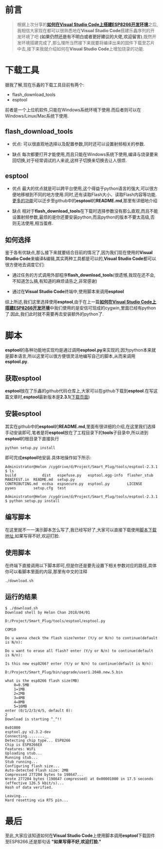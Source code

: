 # 前言
> 根据上次分享的[**如何在Visual Studio Code上搭建ESP8266开发环境**](https://github.com/xiaolongba/esp8266/blob/master/%E5%AD%A6%E4%B9%A0%E5%BF%83%E5%BE%97%E6%96%87%E7%AB%A0/%E5%A6%82%E4%BD%95%E5%9C%A8Visual%20Studio%20Code%E4%B8%8A%E6%90%AD%E5%BB%BAESP8266%E5%BC%80%E5%8F%91%E7%8E%AF%E5%A2%83.md)之后,我相信大家现在都可以很熟悉地在**Visual Studio Code**搭建乐鑫序列的开发环境了吧 **(如果仍然还是有不明白或者更好建议的大佬,欢迎留言)**,既然开发环境搭建完成了,那么理所当然接下来就要将编译出来的固件下载至芯片中去,接下来我就介绍如何在**Visual Studio Code**上增加烧录的功能.

# 下载工具
据我了解,现在乐鑫的下载工具目前有两个:
- flash_download_tools
- esptool

前者是一个上位机软件,只能在Windows系统环境下使用.而后者则可以在Windows/Linux/Mac系统下使用.

## flash_download_tools
- 优点:
可以很直观地选择以及配置参数,同时还可以设置射频相关的参数.

- 缺点
每次都要打开才能使用,而且只能在Windows系统下使用,编译与烧录要来回切换,对于经常调试的人来说,这样子切换来切换去让人很烦.

## esptool
- 优点
最大的优点就是可以跨平台使用,这个得益于python语言的强大,可以很方便地移植到不同的地方使用.同时,还有读取Flash大小、读取Flash内容等功能.[更多的功能](https://github.com/espressif/esptool)可以迁步至github中的**esptool**的**README.md**,那里有详细地介绍

- 缺点
相对于**flash_download_tools**在下载时选择参数没有那么直观,而且不能设置射频参数,最烦的是你还要安装python,而且python的版本不要太高级,否则无法使用,相当蛋疼.

## 如何选择
鉴于各有优缺点,那么接下来就要结合目前的情况了,因为我们现在使用的**Visual Studio Code**来编译&编辑,其实两种工具都是可以的,**Visual Studio Code**都可以很方便地去调度它们:

- 通过任务的方式调用外部程序**flash_download_tools**(很遗憾,我现在还不会,不知道怎么搞,有知道的麻烦请告之,非常感谢)

- 通过在**Visual Studio Code**终端中,使用脚本来调用**esptool**

综上所述,我们这里选择使用**esptool**,由于在上一篇[**如何在Visual Studio Code上搭建ESP8266开发环境**](https://github.com/xiaolongba/esp8266/blob/master/%E5%AD%A6%E4%B9%A0%E5%BF%83%E5%BE%97%E6%96%87%E7%AB%A0/%E5%A6%82%E4%BD%95%E5%9C%A8Visual%20Studio%20Code%E4%B8%8A%E6%90%AD%E5%BB%BAESP8266%E5%BC%80%E5%8F%91%E7%8E%AF%E5%A2%83.md)中我们使用的是安信可现成的cygwin,里面已经有python了.因此,我们此时就不需要再去安装额外的python了.

# 脚本
**esptool**的各种功能地实现均是通过调用**esptool.py**来实现的,因为python本来就是脚本语言,所以这里可以很方便很灵活地编写自己的脚本,从而来调用**esptool.py**.

## 获取esptool
**esptool**放在了乐鑫的github代码仓库上,大家可以在github下载到**esptool**.在写这篇文章时,**esptool**最新版本是**2.3.1**([下载页面](https://github.com/espressif/esptool))

## 安装esptool
其实在github中的**esptool**的**README.md**,里面有很详细的介绍,在这里我们选择手动安装即可,笔者是将**esptool**放在了工程目录下的**tools**子目录中,所以进到**esptool**的根目录下直接执行
```
python setup.py install
```
即可完成**esptool**地安装.具体地操作如下所示:
```
Administrator@Helon /cygdrive/d/Project/Smart_Plug/tools/esptool-2.3.1
$ ls
build            dist   espefuse.py   esptool.egg-info  flasher_stub  MANIFEST.in  README.md  setup.py
CONTRIBUTING.md  ecdsa  espsecure.py  esptool.py        LICENSE       pyaes        setup.cfg  test

Administrator@Helon /cygdrive/d/Project/Smart_Plug/tools/esptool-2.3.1
$ python setup.py install
```
## 编写脚本
在这里就不一一演示脚本怎么写了,我已经写好了,大家可以直接下载使用[脚本下载地址](https://github.com/xiaolongba/esp8266/tree/master/%E7%BC%96%E8%AF%91%E5%8F%8A%E7%83%A7%E5%BD%95%E8%84%9A%E6%9C%AC),如果写得不好,欢迎打脸.

## 使用脚本
在终端下直接调用以下脚本即可,但是你还是要先设置下相关参数对应的路径,具体你可以看脚本里面的内容,那里有中文的注释
```
./download.sh
```
## 运行的结果
```
$ ./download.sh
Download shell by Helon Chan 2018/04/01

D:/Project/Smart_Plug/tools/esptool/esptool.py

COM10

Do u wanna check the flash size?enter (Y/y or N/n) to continue(default is N/n):

Do u want to erase all flash? enter (Y/y or N/n) to continue(default is N/n):

Is this new esp8266? enter (Y/y or N/n) to continue(default is N/n):

D:/Project/Smart_Plug/bin/upgrade/user1.2048.new.5.bin

what is the esp8266 flash size(MB)
    0=0.5MB
    1=1MB
    2=2MB
    3=4MB
    4=8MB
    5=16MB
enter (0/1/2/3/4/5, default 0):
2
Download is starting ^_^!!

0x01000
esptool.py v2.3.2-dev
Connecting........__
Detecting chip type... ESP8266
Chip is ESP8266EX
Features: WiFi
Uploading stub...
Running stub...
Stub running...
Configuring flash size...
Auto-detected Flash size: 2MB
Compressed 277204 bytes to 198647...
Wrote 277204 bytes (198647 compressed) at 0x00001000 in 17.5 seconds (effective 126.5 kbit/s)...
Hash of data verified.

Leaving...
Hard resetting via RTS pin...
```
# 最后
至此,大家应该知道如何在**Visual Studio Code**上使用脚本调用**esptool**下载固件至ESP8266.还是那句话 **"如果写得不好,欢迎打脸."**

